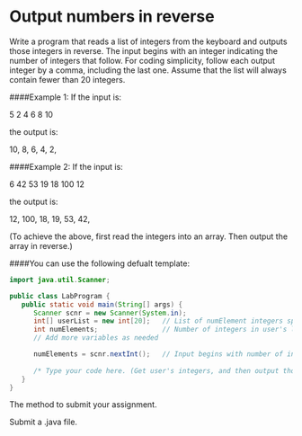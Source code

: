 # Output numbers in reverse

Write a program that reads a list of integers from the keyboard and outputs those integers in reverse. The input begins with an integer indicating the number of integers that follow. For coding simplicity, follow each output integer by a comma, including the last one. Assume that the list will always contain fewer than 20 integers.

####Example 1: If the input is:

5 2 4 6 8 10

the output is:

10, 8, 6, 4, 2,

####Example 2: If the input is:

6 42 53 19 18 100 12

the output is:

12, 100, 18, 19, 53, 42,

(To achieve the above, first read the integers into an array. Then output the array in reverse.)



####You can use the following defualt template:

```java
import java.util.Scanner;

public class LabProgram {
   public static void main(String[] args) {
      Scanner scnr = new Scanner(System.in);
      int[] userList = new int[20];   // List of numElement integers specified by the user
      int numElements;                // Number of integers in user's list
      // Add more variables as needed

      numElements = scnr.nextInt();   // Input begins with number of integers that follow
      
      /* Type your code here. (Get user's integers, and then output those integers in reverse) */
   }
}
```

The method to submit your assignment. 

Submit a .java file.